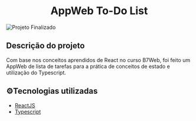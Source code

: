 <h1 align="center"> AppWeb To-Do List </h1>

![Projeto Finalizado](https://img.shields.io/badge/Status-Finalizado%20--%20Poss%C3%ADvel%20Upgrade-brightgreen)

<h2>Descrição do projeto</h2>

Com base nos conceitos aprendidos de React no curso B7Web, foi feito um AppWeb de lista de tarefas para a prática de conceitos de estado e utilização do Typescript.

<h2>⚙️Tecnologias utilizadas</h2>

* [ReactJS](https://reactjs.org/)
* [Typescript](https://www.typescriptlang.org/)


